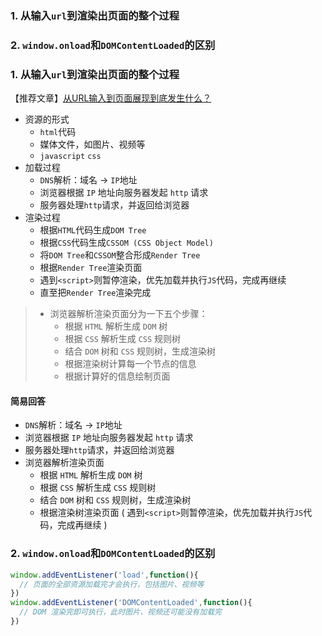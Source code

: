 ### 1. 从输入`url`到渲染出页面的整个过程

### 2. `window.onload`和`DOMContentLoaded`的区别


### 1. 从输入`url`到渲染出页面的整个过程
【推荐文章】[从URL输入到页面展现到底发生什么？](https://segmentfault.com/a/1190000017184701)

 - 资源的形式
   - `html`代码
   - 媒体文件，如图片、视频等
   - `javascript` `css`
 - 加载过程
   - `DNS`解析：域名 -> `IP`地址
   - 浏览器根据 `IP` 地址向服务器发起 `http` 请求
   - 服务器处理`http`请求，并返回给浏览器
 - 渲染过程 
   - 根据`HTML`代码生成`DOM Tree`
   - 根据`CSS`代码生成`CSSOM (CSS Object Model)`
   - 将`DOM Tree`和`CSSOM`整合形成`Render Tree`
   - 根据`Render Tree`渲染页面
   - 遇到`<script>`则暂停渲染，优先加载并执行`JS`代码，完成再继续
   - 直至把`Render Tree`渲染完成

> - 浏览器解析渲染页面分为一下五个步骤：
>    - 根据 `HTML` 解析生成 `DOM` 树
>    - 根据 `CSS` 解析生成 `CSS` 规则树
>    - 结合 `DOM` 树和 `CSS` 规则树，生成渲染树
>    - 根据渲染树计算每一个节点的信息
>    - 根据计算好的信息绘制页面

#### 简易回答
   - `DNS`解析：域名 -> `IP`地址
   - 浏览器根据 `IP` 地址向服务器发起 `http` 请求
   - 服务器处理`http`请求，并返回给浏览器
   - 浏览器解析渲染页面
     - 根据 `HTML` 解析生成 `DOM` 树
     - 根据 `CSS` 解析生成 `CSS` 规则树
     - 结合 `DOM` 树和 `CSS` 规则树，生成渲染树
     - 根据渲染树渲染页面 ( 遇到`<script>`则暂停渲染，优先加载并执行`JS`代码，完成再继续 )

### 2. `window.onload`和`DOMContentLoaded`的区别
```javascript
window.addEventListener('load',function(){
  // 页面的全部资源加载完才会执行，包括图片、视频等
})
window.addEventListener('DOMContentLoaded',function(){
  // DOM 渲染完即可执行，此时图片、视频还可能没有加载完
})

```
